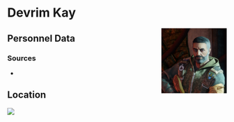 # Devrim Kay
<img align="right" src="/images/vendors/devrim_kay.png" width="150">

## Personnel Data


### Sources
*

## Location


<img src="/images/maps/devrim_kay_location.jpg" width="400">
